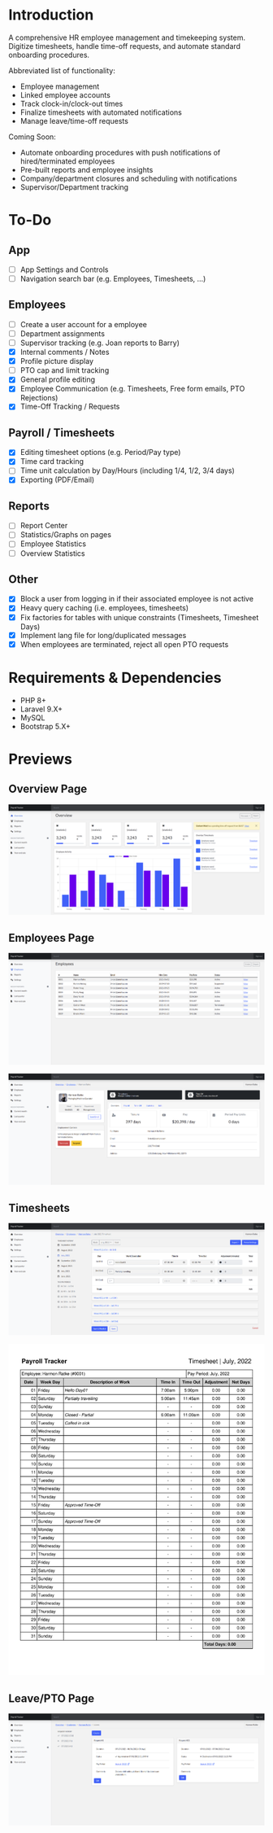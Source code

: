 # Introduction

A comprehensive HR employee management and timekeeping system. Digitize timesheets, handle time-off requests, and automate standard onboarding procedures.

Abbreviated list of functionality:

- Employee management
- Linked employee accounts
- Track clock-in/clock-out times
- Finalize timesheets with automated notifications
- Manage leave/time-off requests

Coming Soon:

- Automate onboarding procedures with push notifications of hired/terminated employees
- Pre-built reports and employee insights
- Company/department closures and scheduling with notifications
- Supervisor/Department tracking

# To-Do

## App

- [ ] App Settings and Controls
- [ ] Navigation search bar (e.g. Employees, Timesheets, ...)

## Employees

- [ ] Create a user account for a employee
- [ ] Department assignments
- [ ] Supervisor tracking (e.g. Joan reports to Barry)
- [X] Internal comments / Notes
- [X] Profile picture display
- [ ] PTO cap and limit tracking
- [X] General profile editing
- [X] Employee Communication (e.g. Timesheets, Free form emails, PTO Rejections)
- [X] Time-Off Tracking / Requests

## Payroll / Timesheets

- [X] Editing timesheet options (e.g. Period/Pay type)
- [X] Time card tracking
- [ ] Time unit calculation by Day/Hours (including 1/4, 1/2, 3/4 days)
- [X] Exporting (PDF/Email)

## Reports

- [ ] Report Center
- [ ] Statistics/Graphs on pages
- [ ] Employee Statistics
- [ ] Overview Statistics

## Other

- [X] Block a user from logging in if their associated employee is not active
- [X] Heavy query caching (i.e. employees, timesheets)
- [X] Fix factories for tables with unique constraints (Timesheets, Timesheet Days)
- [X] Implement lang file for long/duplicated messages
- [X] When employees are terminated, reject all open PTO requests

# Requirements & Dependencies

- PHP 8+
- Laravel 9.X+
- MySQL
- Bootstrap 5.X+

# Previews

## Overview Page

![overview page](./screenshot/overview.png)

## Employees Page

![employee listing](./screenshot/employees.png)

![employee](./screenshot/employee.png)

## Timesheets

![timesheet timecards](./screenshot/timesheet.png)

![timesheet pdf](./screenshot/timesheet-pdf.jpg)


## Leave/PTO Page

![leaves time off page](./screenshot/leaves.png)
